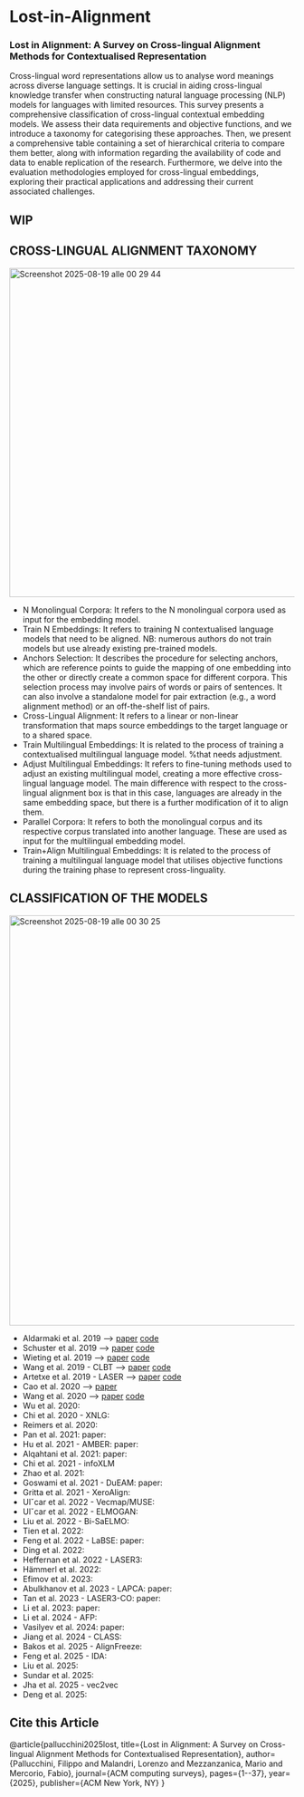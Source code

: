 # Lost-in-Alignment
### Lost in Alignment: A Survey on Cross-lingual Alignment Methods for Contextualised Representation ###
Cross-lingual word representations allow us to analyse word meanings across diverse language settings. It is crucial in aiding cross-lingual knowledge transfer when constructing natural language processing (NLP) models for languages with limited resources. This survey presents a comprehensive classification of cross-lingual contextual embedding models. We assess their data requirements and objective functions, and we introduce a taxonomy for categorising these approaches. Then, we present a comprehensive table containing a set of hierarchical criteria to compare them better, along with information regarding the availability of code and data to enable replication of the research. Furthermore, we delve into the evaluation methodologies employed for cross-lingual embeddings, exploring their practical applications and addressing their current associated challenges.

## WIP ##

## CROSS-LINGUAL ALIGNMENT TAXONOMY ##
<img width="922" height="581" alt="Screenshot 2025-08-19 alle 00 29 44" src="https://github.com/user-attachments/assets/0fcd0cd3-de22-4ac0-98f5-a84e8c16b751" />

- N Monolingual Corpora: It refers to the N monolingual corpora used as input for the embedding model.
- Train N Embeddings: It refers to training N contextualised language models that need to be aligned. NB: numerous authors do not train models but use already existing pre-trained models.
- Anchors Selection: It describes the procedure for selecting anchors, which are reference points to guide the mapping of one embedding into the other or directly create a common space for different corpora. This selection process may involve pairs of words or pairs of sentences. It can also involve a standalone model for pair extraction (e.g., a word alignment method) or an off-the-shelf list of pairs.
- Cross-Lingual Alignment: It refers to a linear or non-linear transformation that maps source embeddings to the target language or to a shared space.
- Train Multilingual Embeddings: It is related to the process of training a contextualised multilingual language model. %that needs adjustment.
- Adjust Multilingual Embeddings: It refers to fine-tuning methods used to adjust an existing multilingual model, creating a more effective cross-lingual language model. The main difference with respect to the cross-lingual alignment box is that in this case, languages are already in the same embedding space, but there is a further modification of it to align them.
- Parallel Corpora: It refers to both the monolingual corpus and its respective corpus translated into another language. These are used as input for the multilingual embedding model.
- Train+Align Multilingual Embeddings: It is related to the process of training a multilingual language model that utilises objective functions during the training phase to represent cross-linguality.

## CLASSIFICATION OF THE MODELS ##
<img width="939" height="724" alt="Screenshot 2025-08-19 alle 00 30 25" src="https://github.com/user-attachments/assets/6d51f045-237d-4122-875e-e56ab6abfb96" />

- Aldarmaki et al. 2019 --> [paper](https://aclanthology.org/N19-1391/) [code](https://github.com/h-aldarmaki/sent_translation_retrieval)
- Schuster et al. 2019 --> [paper](https://aclanthology.org/N19-1162/) [code](https://github.com/TalSchuster/CrossLingualContextualEmb)
- Wieting et al. 2019 --> [paper](https://aclanthology.org/P19-1453/) [code](https://github.com/jwieting/simple-and-effective-paraphrastic-similarity)
- Wang et al. 2019 - CLBT --> [paper](https://aclanthology.org/D19-1575/) [code](https://github.com/WangYuxuan93/CLBT)
- Artetxe et al. 2019 - LASER --> [paper](https://direct.mit.edu/tacl/article/doi/10.1162/tacl_a_00288/43523/Massively-Multilingual-Sentence-Embeddings-for) [code](https://github.com/facebookresearch/LASER)
- Cao et al. 2020 --> [paper](https://iclr.cc/virtual_2020/poster_r1xCMyBtPS.html)
- Wang et al. 2020 --> [paper](https://iclr.cc/virtual_2020/poster_S1l-C0NtwS.html) [code](https://github.com/thespectrewithin/joint_align)
- Wu et al. 2020: 
- Chi et al. 2020 - XNLG: 
- Reimers et al. 2020:
- Pan et al. 2021: paper:
- Hu et al. 2021 - AMBER: paper:
- Alqahtani et al. 2021: paper:
- Chi et al. 2021 - infoXLM
- Zhao et al. 2021:
- Goswami et al. 2021 - DuEAM: paper:
- Gritta et al. 2021 - XeroAlign:
- Ulˇcar et al. 2022 - Vecmap/MUSE:
- Ulˇcar et al. 2022 - ELMOGAN:
- Liu et al. 2022 - Bi-SaELMO:
- Tien et al. 2022:
- Feng et al. 2022 - LaBSE: paper:
- Ding et al. 2022:
- Heffernan et al. 2022 - LASER3:
- Hämmerl et al. 2022:
- Efimov et al. 2023:
- Abulkhanov et al. 2023 - LAPCA: paper:
- Tan et al. 2023 - LASER3-CO: paper:
- Li et al. 2023: paper:
- Li et al. 2024 - AFP:
- Vasilyev et al. 2024: paper:
- Jiang et al. 2024 - CLASS:
- Bakos et al. 2025 - AlignFreeze:
- Feng et al. 2025 - IDA:
- Liu et al. 2025:
- Sundar et al. 2025:
- Jha et al. 2025 - vec2vec
- Deng et al. 2025:


## Cite this Article ##
@article{pallucchini2025lost,
  title={Lost in Alignment: A Survey on Cross-lingual Alignment Methods for Contextualised Representation},
  author={Pallucchini, Filippo and Malandri, Lorenzo and Mezzanzanica, Mario and Mercorio, Fabio},
  journal={ACM computing surveys},
  pages={1--37},
  year={2025},
  publisher={ACM New York, NY}
}
